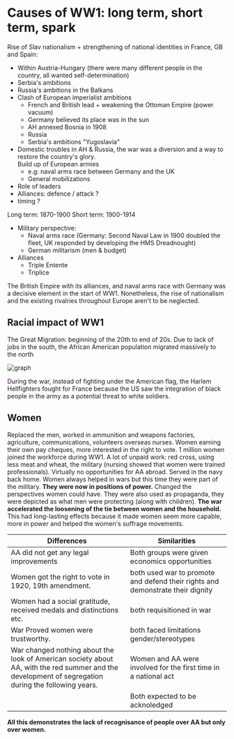 
# Causes of WW1: long term, short term, spark

Rise of Slav nationalism + strengthening of national identities in France, GB and Spain:

* Within Austria-Hungary (there were many different people in the country, all wanted self-determination)
* Serbia's ambitions
* Russia's ambitions in the Balkans
* Clash of European imperialist ambitions 
	* French and British lead + weakening the Ottoman Empire (power vacuum)
	* Germany believed its place was in the sun
	* AH annexed Bosnia in 1908 
	* Russia
	* Serbia's ambitions "Yugoslavia"
* Domestic troubles in AH & Russia, the war was a diversion and a way to restore the country's glory.  
Build up of European armies 
	* e.g: naval arms race between Germany and the UK
	* General mobilizations
* Role of leaders
* Alliances: defence / attack ?
* timing ?

Long term: 1870-1900
Short term: 1900-1914

* Military perspective:
	* Naval arms race (Germany: Second Naval Law in 1900 doubled the fleet, UK responded by developing the HMS Dreadnought)
	* German militarism (men & budget)
* Alliances
	* Triple Entente
	* Triplice

The British Empire with its alliances, and naval arms race with Germany was a decisive element in the start of WW1. Nonetheless, the rise of nationalism and the existing rivalries throughout Europe aren't to be neglected.

## Racial impact of WW1

The Great Migration: beginning of the 20th to end of 20s. Due to lack of jobs in the south, the African American population migrated massively to the north

![graph](https://i.ibb.co/5n5PYX0/Screenshot-2021-04-28-at-09-34-28.png)

During the war, instead of fighting under the American flag, the Harlem Hellfighters fought for France because the US saw the integration of black people in the army as a potential threat to white soldiers.

## Women

Replaced the men, worked in ammunition and weapons factories, agriculture, communications, volunteers overseas nurses. Women earning their own pay cheques, more interested in the right to vote. 1 million women joined the workforce during WW1. A lot of unpaid work: red cross, using less meat and wheat, the military (nursing showed that women were trained professionals). Virtually no opportunities for AA abroad. Served in the navy back home. Women always helped in wars but this time they were part of the military. **They were now in positions of power.** Changed the perspectives women could have. They were also used as propaganda, they were depicted as what men were protecting (along with children). **The war accelerated the loosening of the tie between women and the household.** This had long-lasting effects because it made women seem more capable, more in power and helped the women's suffrage movements.

| Differences | Similarities |
|--|--|
| AA did not get any legal improvements | Both groups were given economics opportunities |
| Women got the right to vote in 1920, 19th amendment.| both used war to promote and defend their rights and demonstrate their dignity |
|Women had a social gratitude, received medals and distinctions etc.| both requisitioned in war |
|War Proved women were trustworthy.|both faced limitations gender/stereotypes|
|War changed nothing about the look of American society about AA, with the red summer and the development of segregation during the following years.| Women and AA were involved for the first time in a national act |
|| Both expected to be acknoledged |

**All this demonstrates the lack of recognisance of people over AA but only over women.**

<!--stackedit_data:
eyJoaXN0b3J5IjpbLTE3MDk5ODE4NzYsLTgzMjg3MjI1MywxMz
M5MzkwMCwxMDUzOTA5NzU4LC00MzM0MTExOTksMTkxMzkwNjUy
MywxMTMxODU3OTU3LDk2MjkwNDQ5OV19
-->